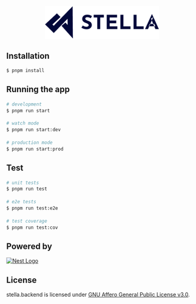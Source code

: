 <p align="center">
  <a href="https://stellasoft.tech" target="blank"><img width="300" src="resources/stellalogo.png" width="100" alt="Nest Logo" /></a>
</p>

## Installation

```bash
$ pnpm install
```

## Running the app

```bash
# development
$ pnpm run start

# watch mode
$ pnpm run start:dev

# production mode
$ pnpm run start:prod
```

## Test

```bash
# unit tests
$ pnpm run test

# e2e tests
$ pnpm run test:e2e

# test coverage
$ pnpm run test:cov
```

## Powered by

<p >
  <a href="http://nestjs.com/" target="blank"><img src="https://nestjs.com/img/logo-small.svg" width="100" alt="Nest Logo" /></a>
</p>

## License

stella.backend is licensed under [GNU Affero General Public License v3.0](LICENSE).
